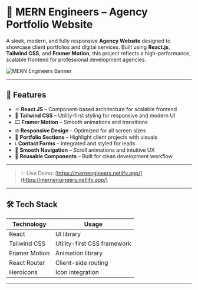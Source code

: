 # 🏢 MERN Engineers – Agency Portfolio Website

A sleek, modern, and fully responsive **Agency Website** designed to showcase client portfolios and digital services. Built using **React.js**, **Tailwind CSS**, and **Framer Motion**, this project reflects a high-performance, scalable frontend for professional development agencies.

![MERN Engineers Banner](https://github.com/user-attachments/assets/81c0f62c-1682-429f-8532-5c76a86cc57e)

---

## 🚀 Features

- ⚛️ **React JS** – Component-based architecture for scalable frontend
- 🎨 **Tailwind CSS** – Utility-first styling for responsive and modern UI
- 🎞️ **Framer Motion** – Smooth animations and transitions
- 🌐 **Responsive Design** – Optimized for all screen sizes
- 📂 **Portfolio Sections** – Highlight client projects with visuals
- 📞 **Contact Forms** – Integrated and styled for leads
- 🧭 **Smooth Navigation** – Scroll animations and intuitive UX
- 🧩 **Reusable Components** – Built for clean development workflow

---

> ✨ Live Demo: [https://mernengineers.netlify.app/](https://mernengineers.netlify.app/)

---

## 🛠️ Tech Stack

| Technology      | Usage                              |
|-----------------|-------------------------------------|
| React           | UI library                         |
| Tailwind CSS    | Utility-first CSS framework        |
| Framer Motion   | Animation library                  |
| React Router    | Client-side routing                |
| Heroicons       | Icon integration                   |

---
